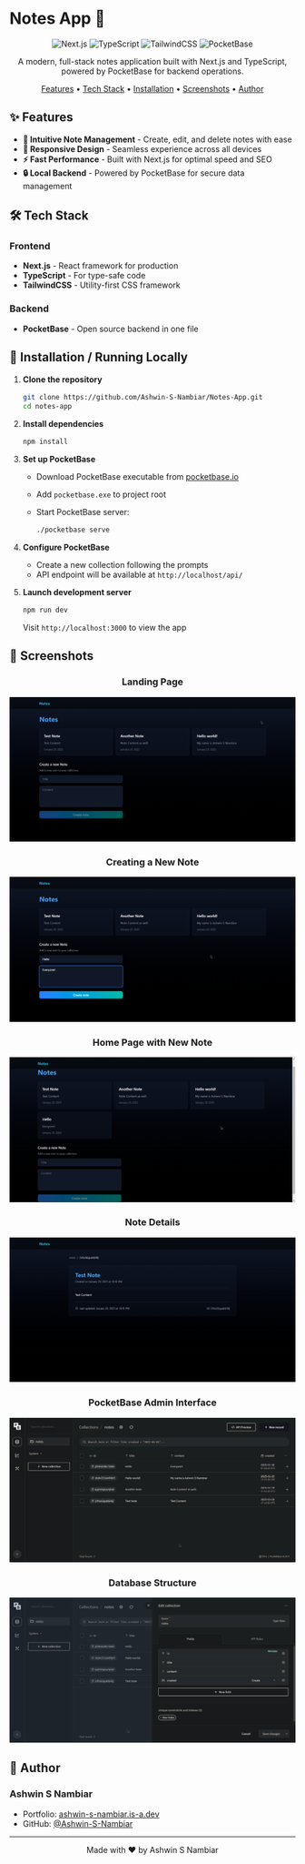 # Notes App 📝

<div align="center">

![Next.js](https://img.shields.io/badge/Next.js-000000?style=for-the-badge&logo=next.js&logoColor=white)
![TypeScript](https://img.shields.io/badge/TypeScript-007ACC?style=for-the-badge&logo=typescript&logoColor=white)
![TailwindCSS](https://img.shields.io/badge/Tailwind_CSS-38B2AC?style=for-the-badge&logo=tailwind-css&logoColor=white)
![PocketBase](https://img.shields.io/badge/PocketBase-B8DBE4?style=for-the-badge&logo=pocketbase&logoColor=black)

A modern, full-stack notes application built with Next.js and TypeScript, powered by PocketBase for backend operations.

[Features](#-features) • [Tech Stack](#️-tech-stack) • [Installation](#-installation--running-locally) • [Screenshots](#-screenshots) • [Author](#-author)

</div>

## ✨ Features

- **🎯 Intuitive Note Management** - Create, edit, and delete notes with ease
- **📱 Responsive Design** - Seamless experience across all devices
- **⚡ Fast Performance** - Built with Next.js for optimal speed and SEO
- **🔒 Local Backend** - Powered by PocketBase for secure data management

## 🛠️ Tech Stack

### Frontend
- **Next.js** - React framework for production
- **TypeScript** - For type-safe code
- **TailwindCSS** - Utility-first CSS framework

### Backend
- **PocketBase** - Open source backend in one file

## 🚀 Installation / Running Locally

1. **Clone the repository**

   ```bash
   git clone https://github.com/Ashwin-S-Nambiar/Notes-App.git
   cd notes-app
   ```

2. **Install dependencies**

   ```bash
   npm install
   ```

3. **Set up PocketBase**
   - Download PocketBase executable from [pocketbase.io](https://pocketbase.io/docs/)
   - Add `pocketbase.exe` to project root
   - Start PocketBase server:

     ```bash
     ./pocketbase serve
     ```

4. **Configure PocketBase**
   - Create a new collection following the prompts
   - API endpoint will be available at `http://localhost/api/`

5. **Launch development server**

   ```bash
   npm run dev
   ```
   Visit `http://localhost:3000` to view the app

## 📸 Screenshots

<div align="center">

### Landing Page
![Landing Page](./public/screenshots/Landing-Page.png)

### Creating a New Note
![Adding a Note](./public/screenshots/Note-Adding.png)

### Home Page with New Note
![New Note Added](./public/screenshots/New-Note-Added.png)

### Note Details
![Note Details](./public/screenshots/Note-Detail.png)

### PocketBase Admin Interface
![PocketBase Backend](./public/screenshots/PocketBase.png)

### Database Structure
![Backend Structure](./public/screenshots/Backend-Structure.png)

</div>

## 👤 Author

### Ashwin S Nambiar
- Portfolio: [ashwin-s-nambiar.is-a.dev](https://ashwin-s-nambiar.is-a.dev/)
- GitHub: [@Ashwin-S-Nambiar](https://github.com/Ashwin-S-Nambiar)

---

<div align="center">
Made with ❤️ by Ashwin S Nambiar
</div>
